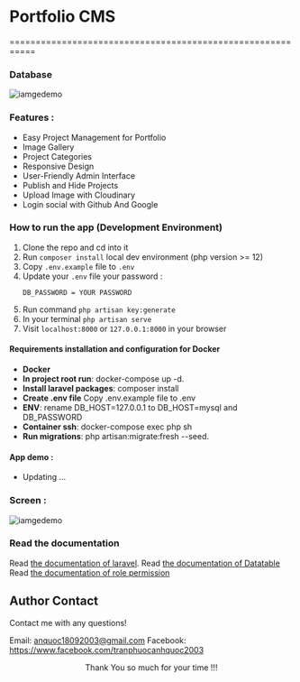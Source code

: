 # Portfolio CMS

===========================================================

### Database

![iamgedemo](https://res.cloudinary.com/dadvtny30/image/upload/v1729098782/database/umrpnpvdw9oekzz8tl9o.png)

### Features :

-   Easy Project Management for Portfolio
-   Image Gallery
-   Project Categories
-   Responsive Design
-   User-Friendly Admin Interface
-   Publish and Hide Projects
-   Upload Image with Cloudinary
-   Login social with Github And Google

### How to run the app (Development Environment)

1. Clone the repo and cd into it
2. Run `composer install` local dev environment (php version >= 12)
3. Copy `.env.example` file to `.env`
4. Update your `.env` file your password :
    ```env
    DB_PASSWORD = YOUR PASSWORD
    ```
5. Run command `php artisan key:generate`
6. In your terminal `php artisan serve`
7. Visit `localhost:8000` or `127.0.0.1:8000` in your browser

#### Requirements installation and configuration for Docker

-   **Docker**
-   **In project root run**: docker-compose up -d.
-   **Install laravel packages**: composer install
-   **Create .env file** Copy .env.example file to .env
-   **ENV**: rename DB_HOST=127.0.0.1 to DB_HOST=mysql and DB_PASSWORD
-   **Container ssh**: docker-compose exec php sh
-   **Run migrations**: php artisan:migrate:fresh --seed.

#### App demo :

-   Updating ...

### Screen :

![iamgedemo](https://res.cloudinary.com/dadvtny30/image/upload/v1728471276/portfolio/project/joibnltfldmrgeyta9vd.png)

### Read the documentation

Read [the documentation of laravel](https://laravel.com/).
Read [the documentation of Datatable](https://yajrabox.com/docs/laravel-datatables/11.0)
Read [the documentation of role permission](https://spatie.be/docs/laravel-permission/v6/introduction)

## Author Contact

Contact me with any questions!<br>

Email: anquoc18092003@gmail.com
Facebook: https://www.facebook.com/tranphuocanhquoc2003

<p style="text-align:center">Thank You so much for your time !!!</p>
